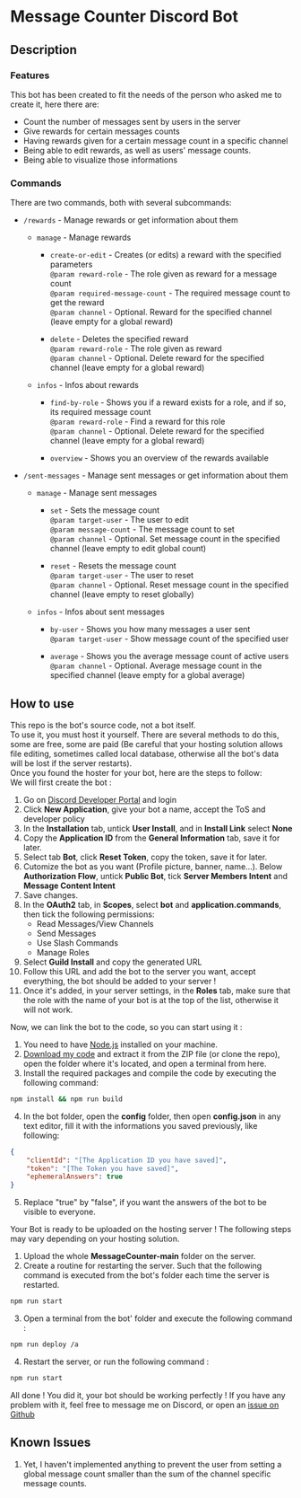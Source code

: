 # Message Counter Discord Bot

## Description
### Features
This bot has been created to fit the needs of the person who asked me to create it, here there are:
* Count the number of messages sent by users in the server
* Give rewards for certain messages counts
* Having rewards given for a certain message count in a specific channel
* Being able to edit rewards, as well as users' message counts.
* Being able to visualize those informations

### Commands
There are two commands, both with several subcommands:
* `/rewards` - Manage rewards or get information about them
  * `manage` - Manage rewards
    * `create-or-edit` - Creates (or edits) a reward with the specified parameters <br>
      `@param reward-role` - The role given as reward for a message count <br>
      `@param required-message-count` - The required message count to get the reward <br>
      `@param channel` - Optional. Reward for the specified channel (leave empty for a global reward) <br>

    * `delete` - Deletes the specified reward <br>
      `@param reward-role` - The role given as reward <br>
      `@param channel` - Optional. Delete reward for the specified channel (leave empty for a global reward) <br>
 
  * `infos` - Infos about rewards
    * `find-by-role` - Shows you if a reward exists for a role, and if so, its required message count <br>
      `@param reward-role` - Find a reward for this role <br>
      `@param channel` - Optional. Delete reward for the specified channel (leave empty for a global reward) <br>

    * `overview` - Shows you an overview of the rewards available
  
* `/sent-messages` - Manage sent messages or get information about them
  * `manage` - Manage sent messages
    * `set` - Sets the message count <br>
      `@param target-user` - The user to edit <br>
      `@param message-count` - The message count to set <br>
      `@param channel` - Optional. Set message count in the specified channel (leave empty to edit global count) <br>

    * `reset` - Resets the message count <br>
      `@param target-user` - The user to reset <br>
      `@param channel` - Optional. Reset message count in the specified channel (leave empty to reset globally) <br>

  * `infos` - Infos about sent messages
    * `by-user` - Shows you how many messages a user sent <br>
      `@param target-user` - Show message count of the specified user <br>

    * `average` - Shows you the average message count of active users <br>
      `@param channel` - Optional. Average message count in the specified channel (leave empty for a global average) <br>


## How to use
This repo is the bot's source code, not a bot itself. <br>
To use it, you must host it yourself. There are several methods to do this, some are free, some are paid (Be careful that your hosting solution allows file editing, sometimes called local database, otherwise all the bot's data will be lost if the server restarts). <br>
Once you found the hoster for your bot, here are the steps to follow: <br>
We will first create the bot :
1. Go on [Discord Developer Portal](https://discord.com/developers/applications) and login
2. Click **New Application**, give your bot a name, accept the ToS and developer policy
3. In the **Installation** tab, untick **User Install**, and in **Install Link** select **None**
4. Copy the **Application ID** from the **General Information** tab, save it for later.
5. Select tab **Bot**, click **Reset Token**, copy the token, save it for later.
6. Cutomize the bot as you want (Profile picture, banner, name...). Below **Authorization Flow**, untick **Public Bot**, tick **Server Members Intent** and **Message Content Intent**
7. Save changes.
8. In the **OAuth2** tab, in **Scopes**, select **bot** and **application.commands**, then tick the following permissions:
   * Read Messages/View Channels
   * Send Messages
   * Use Slash Commands
   * Manage Roles
9. Select **Guild Install** and copy the generated URL
10. Follow this URL and add the bot to the server you want, accept everything, the bot should be added to your server !
11. Once it's added, in your server settings, in the **Roles** tab, make sure that the role with the name of your bot is at the top of the list, otherwise it will not work.

Now, we can link the bot to the code, so you can start using it : 
1. You need to have [Node.js](https://nodejs.org/en) installed on your machine.
2. [Download my code](https://github.com/DragonJules/MessageCounter/archive/refs/heads/main.zip) and extract it from the ZIP file (or clone the repo), open the folder where it's located, and open a terminal from here.
3. Install the required packages and compile the code by executing the following command:
```bash
npm install && npm run build
```
4. In the bot folder, open the **config** folder, then open **config.json** in any text editor, fill it with the informations you saved previously, like following:
```json
{
    "clientId": "[The Application ID you have saved]",
    "token": "[The Token you have saved]",
    "ephemeralAnswers": true
}
```
5. Replace "true" by "false", if you want the answers of the bot to be visible to everyone.

Your Bot is ready to be uploaded on the hosting server ! The following steps may vary depending on your hosting solution.
1. Upload the whole **MessageCounter-main** folder on the server.
2. Create a routine for restarting the server. Such that the following command is executed from the bot's folder each time the server is restarted.
```bash
npm run start
```
3. Open a terminal from the bot' folder and execute the following command :
```bash
npm run deploy /a
```
4. Restart the server, or run the following command : 
```bash
npm run start
```

All done ! You did it, your bot should be working perfectly ! 
If you have any problem with it, feel free to message me on Discord, or open an [issue on Github](https://github.com/DragonJules/ShopBot/issues)


## Known Issues

1. Yet, I haven't implemented anything to prevent the user from setting a global message count smaller than the sum of the channel specific message counts.
